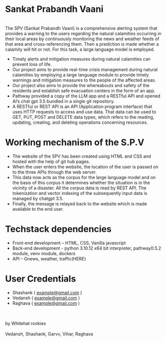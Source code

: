 <h1>Sankat Prabandh Vaani</h1>
  <br>
The SPV (Sankat Prabandh Vaani) is a comprehensive alerting system that provides a warning to the users regarding the natural calamities occurring in their local areas by continuously monitoring the news and weather feeds of that area and cross-referencing them. Then a prediction is made whether a calamity will hit or not. For this task, a large language model is employed.

- Timely alerts and mitigation measures during natural calamities can prevent loss of life.
- Our project aims to provide real-time crisis management during natural calamities by employing a large language module to provide timely warnings and mitigation measures to the people of the affected areas.
- Our project also aims to provide the whereabouts and safety of the residents and establish safe evacuation centers in the form of an app.
- Pathway provided a copy of the LLM app and a RESTful API and opened AI’s chat gpt 3.5 bundled in a single git repository.
- A RESTful or REST API is an API (Application program interface) that uses HTTP requests to access and use data. That data can be used to GET, PUT, POST and DELETE data types, which refers to the reading, updating, creating, and deleting operations concerning resources.

# Working mechanism of the S.P.V
- The website of the SPV has been created using HTML and CSS and hosted with the help of git hub pages.
- When the user enters the website, the location of the user is passed on to the three APIs through the web server.
- This data now acts as the corpus for the large language model and on the basis of this corpus it determines whether the situation is in the vicinity of a disaster. All the corpus data is read by REST API. The tokenization and vector indexing of the subsequently input data is managed by chatgpt 3.5.
- Finally, the message is relayed back to the website which is made available to the end user.

 # Techstack dependencies

- Front-end development – HTML, CSS, Vanilla javascript
- Back-end development - python 3.10.12 x64 bit interpreter, pathway0.5.2 module, venv module, dockers
- API – Gnews, weather, traffic(HERE)

# User Credentials
- Shashank ( example@gmail.com )
- Vedansh ( example@gmail.com )
- Raghava ( example@gmail.com )

<br> <br>
by Whitehat rookies <br> <br>
Vedansh, Shashank, Garvv, Vihar, Raghava
